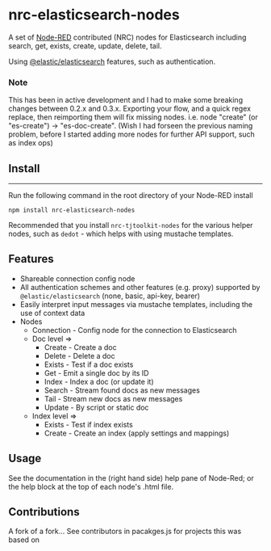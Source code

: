 # nrc-elasticsearch-nodes

A set of [Node-RED](http://www.nodered.org) contributed (NRC) nodes for Elasticsearch including
search, get, exists, create, update, delete, tail.

Using [@elastic/elasticsearch](https://github.com/elastic/elasticsearch-js)
features, such as authentication.

### Note

This has been in active development and I had to make some breaking changes between 0.2.x and 0.3.x.
Exporting your flow, and a quick regex replace, then reimporting them will fix missing nodes. i.e. node "create" (or "es-create") -> "es-doc-create".
(Wish I had forseen the previous naming problem, before I started adding more nodes for further API support, such as index ops)

## Install
-------

Run the following command in the root directory of your Node-RED install

```
npm install nrc-elasticsearch-nodes
```

Recommended that you install `nrc-tjtoolkit-nodes` for the various helper nodes, such as `dedot` - which helps
with using mustache templates.


## Features

 - Shareable connection config node
 - All authentication schemes and other features (e.g. proxy) supported by `@elastic/elasticsearch` (none, basic, api-key, bearer)
 - Easily interpret input messages via mustache templates, including the use of context data
 - Nodes
   - Connection - Config node for the connection to Elasticsearch
   - Doc level =>
     - Create - Create a doc
     - Delete - Delete a doc
     - Exists - Test if a doc exists
     - Get - Emit a single doc by its ID
     - Index - Index a doc (or update it)
     - Search - Stream found docs as new messages
     - Tail - Stream new docs as new messages
     - Update - By script or static doc
   - Index level =>
     - Exists - Test if index exists
     - Create - Create an index (apply settings and mappings)

## Usage

See the documentation in the (right hand side) help pane of Node-Red; or the help block at the top of each node's .html file.

## Contributions

A fork of a fork... See contributors in pacakges.js for projects this was based on

